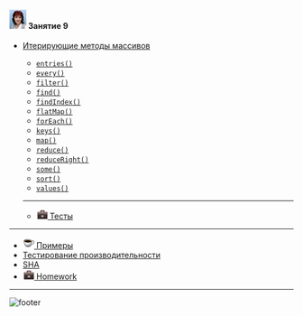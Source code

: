 [footer]: https://github.com/garevna/js-course/raw/master/images/a-level-ico.png?raw=true
[me30]: https://raw.githubusercontent.com/garevna/a-level-js-lessons/master/ico/myPhoto-30.png "Ⓒ Irina Fylyppova ( garevna ) 2019"
[hw-20]: https://raw.githubusercontent.com/garevna/a-level-js-lessons/master/ico/briefcase-20.png
[cap-20]: https://raw.githubusercontent.com/garevna/a-level-js-lessons/master/ico/coffee-20.png

#### ![me30] Занятие 9

* [Итерирующие методы массивов](../md/arrayIterators-principle.md)
    * [`entries()`](../md/Array.prototype.entries.md)
    * [`every()`](../md/Array.prototype.every.md)
    * [`filter()`](../md/Array.prototype.filter.md)
    * [`find()`](../md/Array.prototype.find.md)
    * [`findIndex()`](../md/Array.prototype.findIndex.md)
    * [`flatMap()`](../md/Array.prototype.flatMap.md)
    * [`forEach()`](../md/Array.prototype.forEach.md)
    * [`keys()`](../md/Array.prototype.keys.md)
    * [`map()`](../md/Array.prototype.map.md)
    * [`reduce()`](../md/Array.prototype.reduce.md)
    * [`reduceRight()`](../md/Array.prototype.reduceRight.md)
    * [`some()`](../md/Array.prototype.some.md)
    * [`sort()`](../md/Array.prototype.sort.md)
    * [`values()`](../md/Array.prototype.values.md)
    _______________________________________________________________________

    * [![hw-20] Тесты](https://garevna.github.io/js-quiz/#arrayIterationMethods)
_______________________________________________________________________

* [![cap-20] Примеры](../md/Array.prototype-samples.md)
* [Тестирование производительности](../md/JS-heap-memory-allocation.md)
* [SHA](../md/SHA.md)
* [![hw-20] Homework](../md/hw-09.md)

_________________________________________________________________________

![footer]
